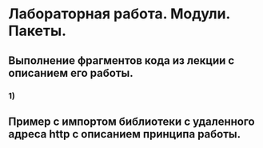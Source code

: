 # Лабораторная работа. Модули. Пакеты. 

## Выполнение фрагментов кода из лекции с описанием его работы.

### 1)












## Пример с импортом библиотеки с удаленного адреса http с описанием принципа работы.



